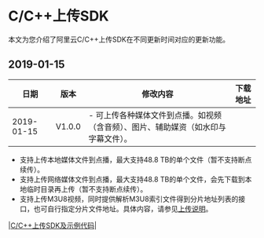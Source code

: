# C/C++上传SDK

本文为您介绍了阿里云C/C++上传SDK在不同更新时间对应的更新功能。

## 2019-01-15

|**日期**|**版本**|**修改内容**|下载地址|
|------|------|--------|----|
|2019-01-15|V1.0.0|-   可上传各种媒体文件到点播。如视频（含音频）、图片、辅助媒资（如水印与字幕文件）。
-   支持上传本地媒体文件到点播，最大支持48.8 TB的单个文件（暂不支持断点续传）。
-   支持上传网络媒体文件到点播，最大支持48.8 TB的单个文件，会先下载到本地临时目录再上传（暂不支持断点续传）。
-   支持上传M3U8视频，同时提供解析M3U8索引文件得到分片地址列表的接口，也可自行指定分片文件地址。具体内容，请参见[上传说明](/cn.zh-CN/上传SDK/服务端上传/C/C++上传SDK.md)。

|[C/C++上传SDK及示例代码](http://docs-aliyun.cn-hangzhou.oss.aliyun-inc.com/assets/attach/102787/cn_zh/1558078831675/VodSDK-C_1.0.0.tar.gz)|

